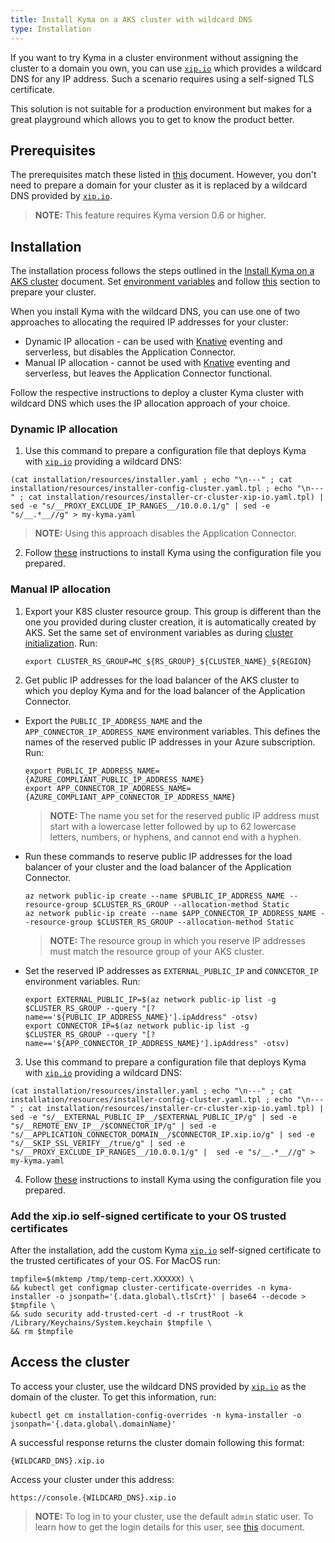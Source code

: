 ```yaml
---
title: Install Kyma on a AKS cluster with wildcard DNS
type: Installation
---
```


If you want to try Kyma in a cluster environment without assigning the cluster to a domain you own, you can use [`xip.io`](http://xip.io/) which provides a wildcard DNS for any IP address. Such
a scenario requires using a self-signed TLS certificate.

This solution is not suitable for a production environment but makes for a great playground which allows you to get to know the product better.

## Prerequisites

The prerequisites match these listed in [this](#installation-install-kyma-on-a-aks-cluster) document. However, you don't need to prepare a domain for your cluster as it is replaced by a wildcard DNS provided by [`xip.io`](http://xip.io/).

>**NOTE:** This feature requires Kyma version 0.6 or higher.

## Installation

The installation process follows the steps outlined in the [Install Kyma on a AKS cluster](#installation-install-kyma-on-a-aks-cluster) document. Set [environment variables](#installation-install-kyma-on-a-aks-cluster-environment-variables) and follow [this](#installation-install-kyma-on-a-aks-cluster-prepare-the-aks-cluster) section to prepare your cluster.

When you install Kyma with the wildcard DNS, you can use one of two approaches to allocating the required IP addresses for your cluster:
- Dynamic IP allocation - can be used with [Knative](#installation-installation-with-knative) eventing and serverless, but disables the Application Connector. 
- Manual IP allocation - cannot be used with [Knative](#installation-installation-with-knative) eventing and serverless, but leaves the Application Connector functional. 

Follow the respective instructions to deploy a cluster Kyma cluster with wildcard DNS which uses the IP allocation approach of your choice.

### Dynamic IP allocation

1. Use this command to prepare a configuration file that deploys Kyma with [`xip.io`](http://xip.io/) providing a wildcard DNS:
```
(cat installation/resources/installer.yaml ; echo "\n---" ; cat installation/resources/installer-config-cluster.yaml.tpl ; echo "\n---" ; cat installation/resources/installer-cr-cluster-xip-io.yaml.tpl) | sed -e "s/__PROXY_EXCLUDE_IP_RANGES__/10.0.0.1/g" | sed -e "s/__.*__//g" > my-kyma.yaml
```
>**NOTE:** Using this approach disables the Application Connector. 

2. Follow [these](#installation-install-kyma-on-a-aks-cluster-deploy-kyma) instructions to install Kyma using the configuration file you prepared.

### Manual IP allocation

1. Export your K8S cluster resource group. This group is different than the one you provided during cluster creation, it is automatically created by AKS. 
   Set the same set of environment variables as during [cluster initialization](#installation-install-kyma-on-a-aks-cluster-environment-variables).
   Run:
   ```
   export CLUSTER_RS_GROUP=MC_${RS_GROUP}_${CLUSTER_NAME}_${REGION}
   ```
2. Get public IP addresses for the load balancer of the AKS cluster to which you deploy Kyma and for the load balancer of the Application Connector.

  - Export the `PUBLIC_IP_ADDRESS_NAME` and the `APP_CONNECTOR_IP_ADDRESS_NAME` environment variables. This defines the names of the reserved public IP addresses in your Azure subscription. Run:
    ```
    export PUBLIC_IP_ADDRESS_NAME={AZURE_COMPLIANT_PUBLIC_IP_ADDRESS_NAME}
    export APP_CONNECTOR_IP_ADDRESS_NAME={AZURE_COMPLIANT_APP_CONNECTOR_IP_ADDRESS_NAME}
    ```
    >**NOTE:** The name you set for the reserved public IP address must start with a lowercase letter followed by up to 62 lowercase letters, numbers, or hyphens, and cannot end with a hyphen.

  - Run these commands to reserve public IP addresses for the load balancer of your cluster and the load balancer of the Application Connector.
    ```
    az network public-ip create --name $PUBLIC_IP_ADDRESS_NAME --resource-group $CLUSTER_RS_GROUP --allocation-method Static
    az network public-ip create --name $APP_CONNECTOR_IP_ADDRESS_NAME --resource-group $CLUSTER_RS_GROUP --allocation-method Static
    ```
    >**NOTE:** The resource group in which you reserve IP addresses must match the resource group of your AKS cluster.

  - Set the reserved IP addresses as `EXTERNAL_PUBLIC_IP` and `CONNCETOR_IP` environment variables. Run:
    ```
    export EXTERNAL_PUBLIC_IP=$(az network public-ip list -g $CLUSTER_RS_GROUP --query "[?name=='${PUBLIC_IP_ADDRESS_NAME}'].ipAddress" -otsv)
    export CONNECTOR_IP=$(az network public-ip list -g $CLUSTER_RS_GROUP --query "[?name=='${APP_CONNECTOR_IP_ADDRESS_NAME}'].ipAddress" -otsv)
    ```
3. Use this command to prepare a configuration file that deploys Kyma with [`xip.io`](http://xip.io/) providing a wildcard DNS:
  ```
(cat installation/resources/installer.yaml ; echo "\n---" ; cat installation/resources/installer-config-cluster.yaml.tpl ; echo "\n---" ; cat installation/resources/installer-cr-cluster-xip-io.yaml.tpl) | sed -e "s/__EXTERNAL_PUBLIC_IP__/$EXTERNAL_PUBLIC_IP/g" | sed -e "s/__REMOTE_ENV_IP__/$CONNECTOR_IP/g" | sed -e "s/__APPLICATION_CONNECTOR_DOMAIN__/$CONNECTOR_IP.xip.io/g" | sed -e "s/__SKIP_SSL_VERIFY__/true/g" | sed -e "s/__PROXY_EXCLUDE_IP_RANGES__/10.0.0.1/g" |  sed -e "s/__.*__//g" > my-kyma.yaml
  ```
4. Follow [these](#installation-install-kyma-on-a-aks-cluster-deploy-kyma) instructions to install Kyma using the configuration file you prepared.  


### Add the xip.io self-signed certificate to your OS trusted certificates

After the installation, add the custom Kyma [`xip.io`](http://xip.io/) self-signed certificate to the trusted certificates of your OS. For MacOS run:
```
tmpfile=$(mktemp /tmp/temp-cert.XXXXXX) \
&& kubectl get configmap cluster-certificate-overrides -n kyma-installer -o jsonpath='{.data.global\.tlsCrt}' | base64 --decode > $tmpfile \
&& sudo security add-trusted-cert -d -r trustRoot -k /Library/Keychains/System.keychain $tmpfile \
&& rm $tmpfile
```

## Access the cluster

To access your cluster, use the wildcard DNS provided by [`xip.io`](http://xip.io/) as the domain of the cluster. To get this information, run:
```
kubectl get cm installation-config-overrides -n kyma-installer -o jsonpath='{.data.global\.domainName}'
```
A successful response returns the cluster domain following this format:
```
{WILDCARD_DNS}.xip.io
```
Access your cluster under this address:
```
https://console.{WILDCARD_DNS}.xip.io
```

>**NOTE:** To log in to your cluster, use the default `admin` static user. To learn how to get the login details for this user, see [this](#installation-install-kyma-locally-from-the-release-access-the-kyma-console) document. 
